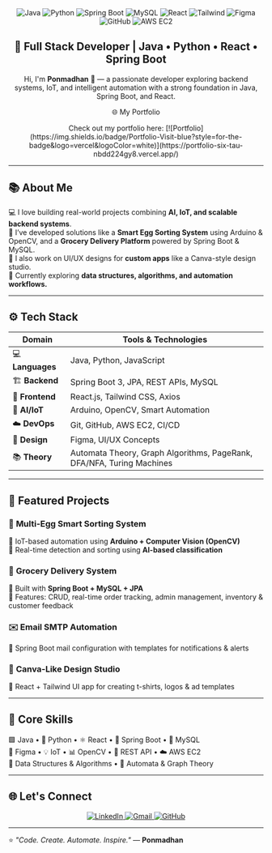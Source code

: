 <div align="center">

  <div>
    <img src="https://img.shields.io/badge/-Java-black?style=for-the-badge&logoColor=white&logo=coffeescript&color=007396" alt="Java" />
    <img src="https://img.shields.io/badge/-Python-black?style=for-the-badge&logoColor=white&logo=python&color=3776AB" alt="Python" />
    <img src="https://img.shields.io/badge/-Spring_Boot-black?style=for-the-badge&logoColor=white&logo=springboot&color=6DB33F" alt="Spring Boot" />
    <img src="https://img.shields.io/badge/-MySQL-black?style=for-the-badge&logoColor=white&logo=mysql&color=4479A1" alt="MySQL" />
    <img src="https://img.shields.io/badge/-React-black?style=for-the-badge&logoColor=white&logo=react&color=61DAFB" alt="React" />
    <img src="https://img.shields.io/badge/-Tailwind_CSS-black?style=for-the-badge&logoColor=white&logo=tailwindcss&color=06B6D4" alt="Tailwind" />
    <img src="https://img.shields.io/badge/-Figma-black?style=for-the-badge&logoColor=white&logo=figma&color=F24E1E" alt="Figma" />
    <img src="https://img.shields.io/badge/-GitHub-black?style=for-the-badge&logoColor=white&logo=github&color=181717" alt="GitHub" />
    <img src="https://img.shields.io/badge/-AWS_EC2-black?style=for-the-badge&logoColor=white&logo=amazonaws&color=FF9900" alt="AWS EC2" />
  </div>

  <h2 align="center">🚀 Full Stack Developer | Java • Python • React • Spring Boot</h2>

  <p align="center">Hi, I'm <b>Ponmadhan</b> 👋 — a passionate developer exploring backend systems, IoT, and intelligent automation with a strong foundation in Java, Spring Boot, and React.</p>
</div>
 <p align="center">🌐 My Portfolio</p>

 <p align="center">Check out my portfolio here:  
[![Portfolio](https://img.shields.io/badge/Portfolio-Visit-blue?style=for-the-badge&logo=vercel&logoColor=white)](https://portfolio-six-tau-nbdd224gy8.vercel.app/)</p>

---

## 📚 <a name="about">About Me</a>

💻 I love building real-world projects combining **AI, IoT, and scalable backend systems**.  
🔬 I’ve developed solutions like a **Smart Egg Sorting System** using Arduino & OpenCV, and a **Grocery Delivery Platform** powered by Spring Boot & MySQL.  
🎨 I also work on UI/UX designs for **custom apps** like a Canva-style design studio.  
📘 Currently exploring **data structures, algorithms, and automation workflows.**

---

## ⚙️ <a name="tech-stack">Tech Stack</a>

| Domain | Tools & Technologies |
|--------|----------------------|
| 💻 **Languages** | Java, Python, JavaScript |
| 🏗️ **Backend** | Spring Boot 3, JPA, REST APIs, MySQL |
| 🎨 **Frontend** | React.js, Tailwind CSS, Axios |
| 🧠 **AI/IoT** | Arduino, OpenCV, Smart Automation |
| ☁️ **DevOps** | Git, GitHub, AWS EC2, CI/CD |
| 🧩 **Design** | Figma, UI/UX Concepts |
| 📚 **Theory** | Automata Theory, Graph Algorithms, PageRank, DFA/NFA, Turing Machines |

---

## 🔋 <a name="projects">Featured Projects</a>

### 🥚 **Multi-Egg Smart Sorting System**
🔹 IoT-based automation using **Arduino + Computer Vision (OpenCV)**  
🔹 Real-time detection and sorting using **AI-based classification**

### 🛒 **Grocery Delivery System**
🔹 Built with **Spring Boot + MySQL + JPA**  
🔹 Features: CRUD, real-time order tracking, admin management, inventory & customer feedback

### ✉️ **Email SMTP Automation**
🔹 Spring Boot mail configuration with templates for notifications & alerts

### 🎨 **Canva-Like Design Studio**
🔹 React + Tailwind UI app for creating t-shirts, logos & ad templates

---

## 🧠 <a name="skills">Core Skills</a>

🟩 Java • 🐍 Python • ⚛️ React • 🌱 Spring Boot • 💾 MySQL  
🎨 Figma • 💡 IoT • 📊 OpenCV • 🔗 REST API • ☁️ AWS EC2  
🧩 Data Structures & Algorithms • 🧠 Automata & Graph Theory  

---

## 🌐 <a name="connect">Let's Connect</a>

<p align="center">
  <a href="https://www.linkedin.com/in/ponmadhan-d" target="_blank">
    <img src="https://img.shields.io/badge/-LinkedIn-black?style=for-the-badge&logoColor=white&logo=linkedin&color=0A66C2" alt="LinkedIn" />
  </a>
  <a href="mailto:ponmadhandev@gmail.com">
    <img src="https://img.shields.io/badge/-Gmail-black?style=for-the-badge&logoColor=white&logo=gmail&color=EA4335" alt="Gmail" />
  </a>
  <a href="https://github.com/ponmadhan-dev" target="_blank">
    <img src="https://img.shields.io/badge/-GitHub-black?style=for-the-badge&logoColor=white&logo=github&color=181717" alt="GitHub" />
  </a>
</p>

---

⭐ *"Code. Create. Automate. Inspire."* — **Ponmadhan**

